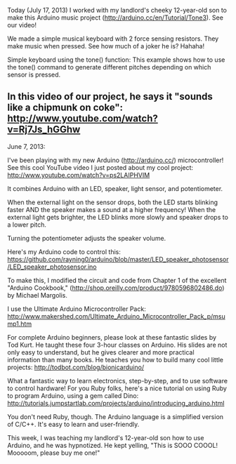 Today (July 17, 2013) I worked with my landlord's cheeky 12-year-old son to make this Arduino music project (http://arduino.cc/en/Tutorial/Tone3). See our video!

We made a simple musical keyboard with 2 force sensing resistors. They make music when pressed. See how much of a joker he is? Hahaha!

Simple keyboard using the tone() function: This example shows how to use the tone() command to generate different pitches depending on which sensor is pressed. 

In this video of our project, he says it "sounds like a chipmunk on coke": http://www.youtube.com/watch?v=Rj7Js_hGGhw
-------------------------
June 7, 2013:

I've been playing with my new Arduino (http://arduino.cc/) microcontroller! See this cool YouTube video I just posted about my cool project: http://www.youtube.com/watch?v=ps2LAIPHVIM

It combines Arduino with an LED, speaker, light sensor, and potentiometer.

When the external light on the sensor drops, both the LED starts blinking faster AND the speaker makes a sound at a higher frequency! When the external light gets brighter, the LED blinks more slowly and speaker drops to a lower pitch.

Turning the potentiometer adjusts the speaker volume.

Here's my Arduino code to control this: https://github.com/rayning0/arduino/blob/master/LED_speaker_photosensor/LED_speaker_photosensor.ino

To make this, I modified the circuit and code from Chapter 1 of the excellent "Arduino Cookbook," (http://shop.oreilly.com/product/9780596802486.do) by Michael Margolis.

I use the Ultimate Arduino Microcontroller Pack: http://www.makershed.com/Ultimate_Arduino_Microcontroller_Pack_p/msump1.htm

For complete Arduino beginners, please look at these fantastic slides by Tod Kurt. He taught these four 3-hour classes on Arduino. His slides are not only easy to understand, but he gives clearer and more practical information than many books. He teaches you how to build many cool little projects: http://todbot.com/blog/bionicarduino/

What a fantastic way to learn electronics, step-by-step, and to use software to control hardware! For you Ruby folks, here's a nice tutorial on using Ruby to program Arduino, using a gem called Dino: http://tutorials.jumpstartlab.com/projects/arduino/introducing_arduino.html

You don't need Ruby, though. The Arduino language is a simplified version of C/C++. It's easy to learn and user-friendly. 

This week, I was teaching my landlord's 12-year-old son how to use Arduino, and he was hypnotized. He kept yelling, "This is SOOO COOOL! Mooooom, please buy me one!"

